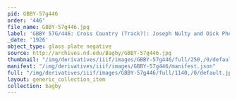 ```yaml
---
pid: GBBY-57g446
order: '446'
file_name: GBBY-57g446.jpg
label: 'GBBY 57G/446: Cross Country (Track?): Joseph Nulty and Dick Phelan - 1926'
_date: '1926'
object_type: glass plate negative
source: http://archives.nd.edu/Bagby/GBBY-57g446.jpg
thumbnail: "/img/derivatives/iiif/images/GBBY-57g446/full/250,/0/default.jpg"
manifest: "/img/derivatives/iiif/images/GBBY-57g446/manifest.json"
full: "/img/derivatives/iiif/images/GBBY-57g446/full/1140,/0/default.jpg"
layout: generic_collection_item
collection: bagby
---
```

